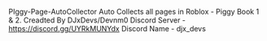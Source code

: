 PIggy-Page-AutoCollector
Auto Collects all pages in Roblox - Piggy Book 1 & 2. 
Creadted By DJxDevs/Devnm0
Discord Server - https://discord.gg/UYRkMUNYdx 
Discord Name - djx_devs
